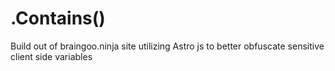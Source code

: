 # .Contains()

Build out of braingoo.ninja site utilizing Astro js to better obfuscate sensitive client side variables